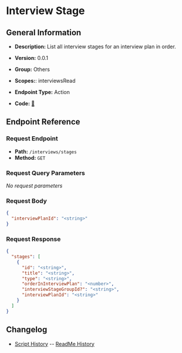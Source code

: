 # Interview Stage

## General Information

- **Description:** List all interview stages for an interview plan in order.

- **Version:** 0.0.1
- **Group:** Others
- **Scopes:**: interviewsRead
- **Endpoint Type:** Action
- **Code:** [🔗](https://github.com/NangoHQ/integration-templates/tree/main/integrations/ashby/actions/interview-stage.ts)

## Endpoint Reference

### Request Endpoint

- **Path:** `/interviews/stages`
- **Method:** `GET`

### Request Query Parameters

_No request parameters_

### Request Body

```json
{
  "interviewPlanId": "<string>"
}
```

### Request Response

```json
{
  "stages": [
    {
      "id": "<string>",
      "title": "<string>",
      "type": "<string>",
      "orderInInterviewPlan": "<number>",
      "interviewStageGroupId?": "<string>",
      "interviewPlanId": "<string>"
    }
  ]
}
```

## Changelog

- [Script History](https://github.com/NangoHQ/integration-templates/commits/main/integrations/ashby/actions/interview-stage.ts)
-- [ReadMe History](https://github.com/NangoHQ/integration-templates/commits/main/integrations/ashby/actions/interview-stage.md)
